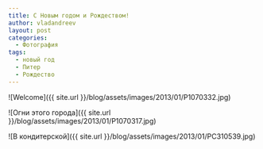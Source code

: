```yaml
---
title: С Новым годом и Рождеством!
author: vladandreev
layout: post
categories:
  - Фотография
tags:
  - новый год
  - Питер
  - Рождество
---
```


![Welcome]({{ site.url }}/blog/assets/images/2013/01/P1070332.jpg)
                                                     
![Огни этого города]({{ site.url }}/blog/assets/images/2013/01/P1070317.jpg)
                                                     
![В кондитерской]({{ site.url }}/blog/assets/images/2013/01/PC310539.jpg)
                                    



